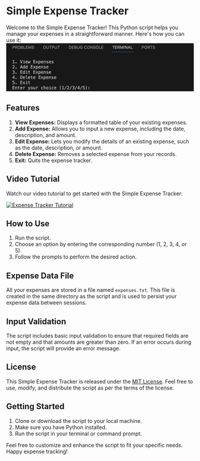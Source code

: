# Simple Expense Tracker

Welcome to the Simple Expense Tracker! This Python script helps you manage your expenses in a straightforward manner. Here's how you can use it:
![Logo](./pics/9E2F7198-2B88-45C1-B049-E955CB160C7E_4_5005_c.jpeg)




## Features
1. **View Expenses:** Displays a formatted table of your existing expenses.
2. **Add Expense:** Allows you to input a new expense, including the date, description, and amount.
3. **Edit Expense:** Lets you modify the details of an existing expense, such as the date, description, or amount.
4. **Delete Expense:** Removes a selected expense from your records.
5. **Exit:** Quits the expense tracker.

## Video Tutorial
Watch our video tutorial to get started with the Simple Expense Tracker:

[![Expense Tracker Tutorial](https://example.com/thumbnail.jpg)](https://example.com/expensetrackertutorial)

## How to Use
1. Run the script.
2. Choose an option by entering the corresponding number (1, 2, 3, 4, or 5).
3. Follow the prompts to perform the desired action.

## Expense Data File
All your expenses are stored in a file named `expenses.txt`. This file is created in the same directory as the script and is used to persist your expense data between sessions.

## Input Validation
The script includes basic input validation to ensure that required fields are not empty and that amounts are greater than zero. If an error occurs during input, the script will provide an error message.

## License
This Simple Expense Tracker is released under the [MIT License](https://opensource.org/licenses/MIT). Feel free to use, modify, and distribute the script as per the terms of the license.

## Getting Started
1. Clone or download the script to your local machine.
2. Make sure you have Python installed.
3. Run the script in your terminal or command prompt.

Feel free to customize and enhance the script to fit your specific needs. Happy expense tracking!